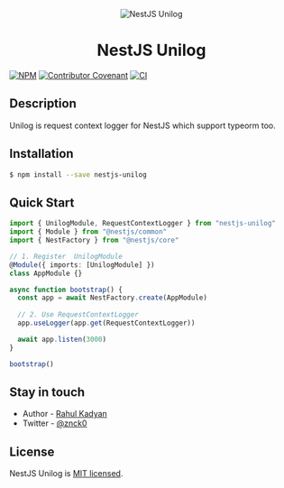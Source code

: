 <p align="center">
  <img alt="NestJS Unilog" src="https://raw.githubusercontent.com/znckco/nestjs-unilog/master/.assets/cover.png"/>
</p>

<h1 align="center">NestJS Unilog</h1>

<p align="center">

[![NPM](https://img.shields.io/npm/v/nestjs-unilog)](https://www.npmjs.com/package/nestjs-unilog)
[![Contributor Covenant](https://img.shields.io/badge/Contributor%20Covenant-v2.0%20adopted-ff69b4.svg)](CODE_OF_CONDUCT.md)
[![CI](https://github.com/znckco/nestjs-unilog/workflows/CI/badge.svg)](https://github.com/znckco/nestjs-unilog/actions?query=workflow%3ACI)

</p>

## Description

Unilog is request context logger for NestJS which support typeorm too.

## Installation

```bash
$ npm install --save nestjs-unilog
```

## Quick Start

```ts
import { UnilogModule, RequestContextLogger } from "nestjs-unilog"
import { Module } from "@nestjs/common"
import { NestFactory } from "@nestjs/core"

// 1. Register  UnilogModule
@Module({ imports: [UnilogModule] })
class AppModule {}

async function bootstrap() {
  const app = await NestFactory.create(AppModule)
  
  // 2. Use RequestContextLogger
  app.useLogger(app.get(RequestContextLogger))

  await app.listen(3000)
}

bootstrap()
```

## Stay in touch

- Author - [Rahul Kadyan](https://znck.me)
- Twitter - [@znck0](https://twitter.com/znck0)

## License

NestJS Unilog is [MIT licensed](LICENSE).
